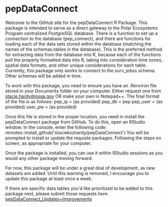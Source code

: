 # pepDataConnect
Welcome to the GitHub site for the pepDataConnect R Package. This package is intended to serve as a direct gateway to the Polar Ecosystems 
Program centralized PostgreSQL database. There is a function to set up a connection to the database (pep_connect), and there are functions for 
loading each of the data sets stored within the database (matching the names of the schemas.tables in the database). This is the preferred method for extracting data from the database into R, because each of the functions pull the properly formatted data into R, taking into consideration time zones, spatial data formats, and other unique considerations for each table. Currently, this package only works to connect to the surv_jobss schema. Other schemas will be added in time.

To work with this package, you need to ensure you have an .Renviron file stored in your Documents folder on your computer. Either request one from stacie.hardy@noaa.gov OR make your own in Notepad++. The final format of the file is as follows:
pep_ip = (as provided)
pep_db = pep
pep_user = (as provided)
user_pw = (as provided)

Once this file is stored in the proper location, you need in install the pepDataConnect package from GitHub. To do this, open an RStudio window. In the console, enter the following code:
	remotes::install_github('staciekozhardy/pepDataConnect')
You will be prompted to install or update the requiste packages. Following the steps on screen, as appropriate for your computer. 

Once the package is installed, you can use it within RStudio sessions as you would any other package moving forward.

For now, this package will be under a great deal of development, as new datasets are added. Until this warning is removed, I encourage you to update this package at least once a week.

If there are specific data tables you'd like prioritized to be added to this package next, please submit those requests here: [pepDataConnect_Updates+Improvements](https://github.com/users/StacieKozHardy/projects/4)
